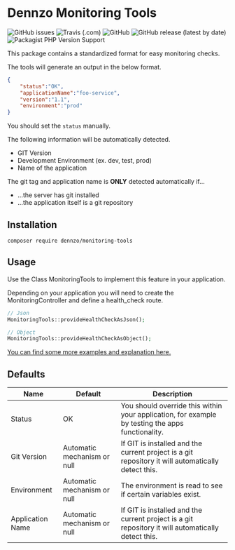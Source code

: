 # Dennzo Monitoring Tools

![GitHub issues](https://img.shields.io/github/issues/dennzo/monitoring-tools?style=flat-square)
![Travis (.com)](https://img.shields.io/travis/com/dennzo/monitoring-tools?style=flat-square)
![GitHub](https://img.shields.io/github/license/dennzo/monitoring-tools?style=flat-square)
![GitHub release (latest by date)](https://img.shields.io/github/v/release/dennzo/monitoring-tools?style=flat-square)
![Packagist PHP Version Support](https://img.shields.io/packagist/php-v/dennzo/monitoring-tools?style=flat-square)


This package contains a standardized format for easy monitoring checks.

The tools will generate an output in the below format.
```json
{
    "status":"OK",
    "applicationName":"foo-service",
    "version":"1.1",
    "environment":"prod"
}
```

You should set the `status` manually.

The following information will be automatically detected.
- GIT Version
- Development Environment (ex. dev, test, prod)
- Name of the application


The git tag and application name is **ONLY** detected automatically if...
- ...the server has git installed
- ...the application itself is a git repository



## Installation

    composer require dennzo/monitoring-tools

## Usage

Use the Class MonitoringTools to implement this feature in your application.

Depending on your application you will need to create the MonitoringController and define a health_check route.

```php
// Json
MonitoringTools::provideHealthCheckAsJson();

// Object
MonitoringTools::provideHealthCheckAsObject();
```

[You can find some more examples and explanation here.](https://github.com/dennzo/monitoring-tools/wiki)


## Defaults
|Name|Default|Description|
|---|---|---|
|Status|OK|You should override this within your application, for example by testing the apps functionality.|
|Git Version|Automatic mechanism or null|If GIT is installed and the current project is a git repository it will automatically detect this.|
|Environment|Automatic mechanism or null|The environment is read to see if certain variables exist.|
|Application Name|Automatic mechanism or null|If GIT is installed and the current project is a git repository it will automatically detect this.|

